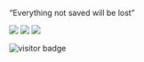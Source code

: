 <p>
“Everything not saved will be lost”
</p>

[![](https://img.shields.io/badge/Windows-11-4e9eee?style=flat-square&logo=windows&logoColor=blue)](https://www.microsoft.com/windows/windows-11)
[![](https://img.shields.io/badge/IDE-Visual%20Studio%20Code-blue?style=flat-square&logo=visual-studio-code&logoColor=blue)](https://code.visualstudio.com/)
[![](https://img.shields.io/badge/zsr-gitee-red?logo=JetBrains&label=hello)](https://code.visualstudio.com/)
<p align="">
  <img src="https://visitor-badge.glitch.me/badge?page_id=captain5.captain5" alt="visitor badge"/>
</p>
